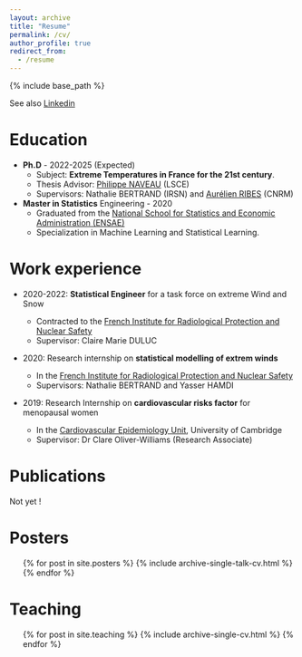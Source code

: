 ```yaml
---
layout: archive
title: "Resume"
permalink: /cv/
author_profile: true
redirect_from:
  - /resume
---
```


{% include base_path %}

See also [Linkedin](https://fr.linkedin.com/in/occitane-barbaux/en)


# Education

* **Ph.D** - 2022-2025 (Expected)
  *  Subject: **Extreme Temperatures in France for the 21st century**.
  *  Thesis Advisor: [Philippe NAVEAU](https://www.lsce.ipsl.fr/Pisp/philippe.naveau/)  (LSCE)
  *  Supervisors: Nathalie BERTRAND (IRSN) and [Aurélien RIBES](https://www.umr-cnrm.fr/spip.php?article23) (CNRM)
* **Master in Statistics** Engineering - 2020
  * Graduated from the [National School for Statistics and Economic Administration (ENSAE)](https://www.ensae.fr/lecole/presentation-de-lensae-paris)
  * Specialization in Machine Learning and Statistical Learning.

Work experience
======
* 2020-2022: **Statistical Engineer** for a task force on extreme Wind and Snow
  * Contracted to the [French Institute for Radiological Protection and Nuclear Safety](https://www.irsn.fr/linstitut/qui-sommes-nous)
  * Supervisor: Claire Marie DULUC

* 2020: Research internship on **statistical modelling of extrem winds**
  * In the [French Institute for Radiological Protection and Nuclear Safety](https://www.irsn.fr/linstitut/qui-sommes-nous)
  * Supervisors: Nathalie BERTRAND and Yasser HAMDI

* 2019: Research Internship on **cardiovascular risks factor** for menopausal women
  * In the [Cardiovascular Epidemiology Unit](https://www.phpc.cam.ac.uk/ceu/), University of Cambridge
  * Supervisor: Dr Clare Oliver-Williams (Research Associate)
  

Publications
======
Not yet !

<!---
<ul>{% for post in site.publications %}
    {% include archive-single-cv.html %}
  {% endfor %}</ul>
  --->

<!---Talks
======
  <ul>{% for post in site.talks %}
    {% include archive-single-talk-cv.html %}
  {% endfor %}</ul>--->

Posters
======
  <ul>{% for post in site.posters %}
    {% include archive-single-talk-cv.html %}
  {% endfor %}</ul>
  
Teaching
======
  <ul>{% for post in site.teaching %}
    {% include archive-single-cv.html %}
  {% endfor %}</ul>
  
